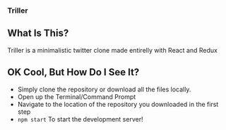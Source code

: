 ### Triller

## What Is This?

Triller is a minimalistic twitter clone made entirelly with React and Redux

## OK Cool, But How Do I See It?

 * Simply clone the repository or download all the files locally.
 * Open up the Terminal/Command Prompt
 * Navigate to the location of the repository you downloaded in the first step
 * ``npm start`` To start the development server!